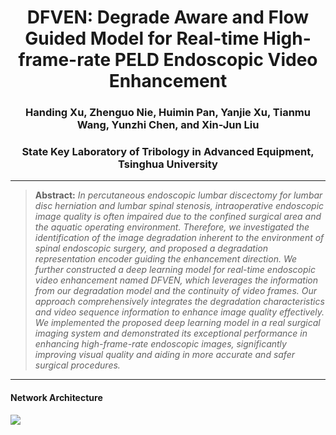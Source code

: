 # <center>DFVEN: Degrade Aware and Flow Guided Model for Real-time High-frame-rate PELD Endoscopic Video Enhancement</center>

### <center>Handing Xu, Zhenguo Nie, Huimin Pan, Yanjie Xu, Tianmu Wang, Yunzhi Chen, and Xin-Jun Liu</center>
### <center>State Key Laboratory of Tribology in Advanced Equipment, Tsinghua University</center>

___

>**Abstract:** *In percutaneous endoscopic lumbar discectomy for lumbar disc herniation and lumbar spinal stenosis, intraoperative endoscopic image quality is often impaired due to the confined surgical area and the aquatic operating environment. Therefore, we investigated the identification of the image degradation inherent to the environment of spinal endoscopic surgery, and proposed a degradation representation encoder guiding the enhancement direction. We further constructed a deep learning model for real-time endoscopic video enhancement named DFVEN, which leverages the information from our degradation model and the continuity of video frames. Our approach comprehensively integrates the degradation characteristics and video sequence information to enhance image quality effectively. We implemented the proposed deep learning model in a real surgical imaging system and demonstrated its exceptional performance in enhancing high-frame-rate endoscopic images, significantly improving visual quality and aiding in more accurate and safer surgical procedures.*

___

#### Network Architecture

<img src = "https://imgur.com/a/EChNvoA">

